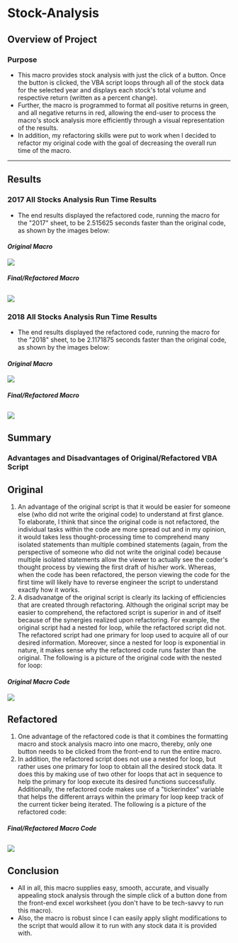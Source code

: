 # Stock-Analysis
## Overview of Project
### Purpose
* This macro provides stock analysis with just the click of a button. Once the button is clicked, the VBA script loops through all of the stock data for the selected year and     displays each stock's total volume and respective return (written as a percent change). 
* Further, the macro is programmed to format all positive returns in green, and all negative returns in red, allowing the end-user to process the macro's stock analysis more       efficiently through a visual representation of the results.
* In addition, my refactoring skills were put to work when I decided to refactor my original code with the goal of decreasing the overall run time of the macro.
---
## Results
### 2017 All Stocks Analysis Run Time Results
* The end results displayed the refactored code, running the macro for the "2017" sheet, to be 2.515625 seconds faster than the original code, as shown by the images below:

#### ***Original Macro***
![](Resources/2017_run_time_original.png)

#### ***Final/Refactored Macro***
![](Resources/2017_run_time_refactored.png)
---
### 2018 All Stocks Analysis Run Time Results
* The end results displayed the refactored code, running the macro for the "2018" sheet, to be 2.1171875 seconds faster than the original code, as shown by the images below:

#### ***Original Macro***
![](Resources/2018_run_time_original.png)

#### ***Final/Refactored Macro***
![](Resources/2018_run_time_refactored.png)
---
## Summary 
### Advantages and Disadvantages of Original/Refactored VBA Script
## Original
1. An advantage of the original script is that it would be easier for someone else (who did not write the original code) to understand at first glance. To elaborate, I think that since the original code is not refactored, the individual tasks within the code are more spread out and in my opinion, it would takes less thought-processing time to comprehend many isolated statements than multiple combined statements (again, from the perspective of someone who did not write the original code) because multiple isolated statements allow the viewer to actually see the coder's thought process by viewing the first draft of his/her work. Whereas, when the code has been refactored, the person viewing the code for the first time will likely have to reverse engineer the script to understand exactly how it works.
2. A disadvanatge of the original script is clearly its lacking of efficiencies that are created through refactoring. Although the original script may be easier to comprehend, the refactored script is superior in and of itself because of the synergies realized upon refactoring. For example, the original script had a nested for loop, while the refactored script did not. The refactored script had one primary for loop used to acquire all of our desired information. Moreover, since a nested for loop is exponential in nature, it makes sense why the refactored code runs faster than the original. The following is a picture of the original code with the nested for loop:

#### ***Original Macro Code***
![](Resources/original_code.png)
## Refactored
1. One advantage of the refactored code is that it combines the formatting macro and stock analysis macro into one macro, thereby, only one button needs to be clicked from the front-end to run the entire macro. 
2. In addition, the refactored script does not use a nested for loop, but rather uses one primary for loop to obtain all the desired stock data. It does this by making use of two other for loops that act in sequence to help the primary for loop execute its desired functions successfully. Additionally, the refactored code makes use of a "tickerindex" variable that helps the different arrays within the primary for loop keep track of the current ticker being iterated. The following is a picture of the refactored code:

#### ***Final/Refactored Macro Code***
![](Resources/refactored_code.png)
---
## Conclusion
* All in all, this macro supplies easy, smooth, accurate, and visually appealing stock analysis through the simple click of a button done from the front-end excel worksheet (you   don't have to be tech-savvy to run this macro).
* Also, the macro is robust since I can easily apply slight modifications to the script that would allow it to run with any stock data it is provided with.
